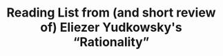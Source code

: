 ---
title: "Reading List from (and short review of) Eliezer Yudkowsky's “Rationality”"
tags: [book, review, mathematics, statistics]
caption: "Christ's Descent into Hell (16th century) in Style of Hieronymus Bosch"
---
